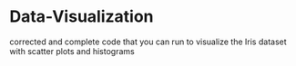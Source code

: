 # Data-Visualization
corrected and complete code that you can run to visualize the Iris dataset with scatter plots and histograms
